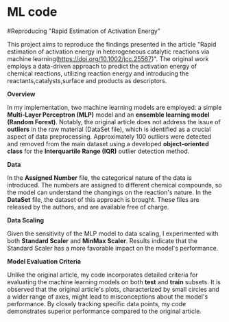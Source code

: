 # ML code
  #Reproducing "Rapid Estimation of Activation Energy"

This project aims to reproduce the findings presented in the article "Rapid estimation of activation energy in heterogeneous catalytic reactions via machine learning(https://doi.org/10.1002/jcc.25567)". The original work employs a data-driven approach to predict the activation energy of chemical reactions, utilizing reaction energy and introducing the reactants,catalysts,surface and products as descriptors.



**Overview**

In my implementation, two machine learning models are employed: a simple **Multi-Layer Perceptron (MLP)** model and an **ensemble learning model (Random Forest)**. Notably, the original article does not address the issue of **outliers** in the raw material (DataSet file), which is identified as a crucial aspect of data preprocessing. Approximately 100 outliers were detected and removed from the main dataset using a developed **object-oriented class** for the **Interquartile Range (IQR)** outlier detection method.



**Data**

In the **Assigned Number** file, the categorical nature of the data is introduced. The numbers are assigned to different chemical compounds, so the model can understand the changings on the reaction's nature. In the **DataSet** file, the dataset of this approach is brought. These files are released by the authors, and are available free of charge.



**Data Scaling**

Given the sensitivity of the MLP model to data scaling, I experimented with both **Standard Scaler** and **MinMax Scaler**. Results indicate that the Standard Scaler has a more favorable impact on the model's performance.



**Model Evaluation Criteria**

Unlike the original article, my code incorporates detailed criteria for evaluating the machine learning models on both **test** and **train** subsets. It is observed that the original article's plots, characterized by small circles and a wider range of axes, might lead to misconceptions about the model's performance. By closely tracking specific data points, my code demonstrates superior performance compared to the original article.
